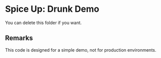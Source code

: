 # Spice Up: Drunk Demo

You can delete this folder if you want.

## Remarks

This code is designed for a simple demo, not for production environments.
